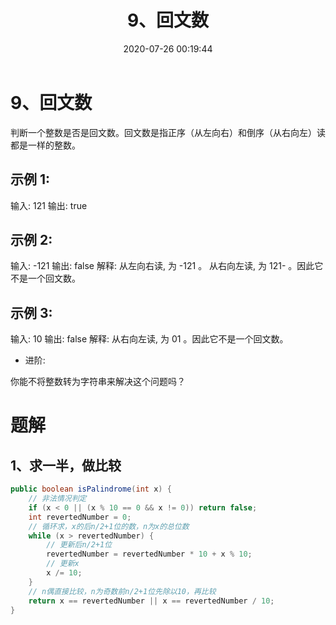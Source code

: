 ﻿---
title: 9、回文数
categories:
- leetcode
tags:
  - null
date: 2020-07-26 00:19:44
---

# 9、回文数
判断一个整数是否是回文数。回文数是指正序（从左向右）和倒序（从右向左）读都是一样的整数。

## 示例 1:

输入: 121
输出: true
## 示例 2:

输入: -121
输出: false
解释: 从左向右读, 为 -121 。 从右向左读, 为 121- 。因此它不是一个回文数。
## 示例 3:

输入: 10
输出: false
解释: 从右向左读, 为 01 。因此它不是一个回文数。
- 进阶:

你能不将整数转为字符串来解决这个问题吗？
<!-- 
来源：力扣（LeetCode）
链接：https://leetcode-cn.com/problems/palindrome-number
著作权归领扣网络所有。商业转载请联系官方授权，非商业转载请注明出处。 -->

# 题解
## 1、求一半，做比较
```java
public boolean isPalindrome(int x) {
    // 非法情况判定
    if (x < 0 || (x % 10 == 0 && x != 0)) return false;
    int revertedNumber = 0;
    // 循环求，x的后n/2+1位的数，n为x的总位数
    while (x > revertedNumber) {
        // 更新后n/2+1位
        revertedNumber = revertedNumber * 10 + x % 10;
        // 更新x
        x /= 10;
    }
    // n偶直接比较，n为奇数前n/2+1位先除以10，再比较
    return x == revertedNumber || x == revertedNumber / 10;
}
```
